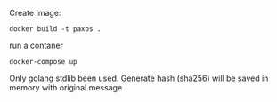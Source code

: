 Create Image:

```docker build -t paxos .```

run a contaner 

```docker-compose up ```


Only golang stdlib been used. Generate hash (sha256) will be saved in memory with original message